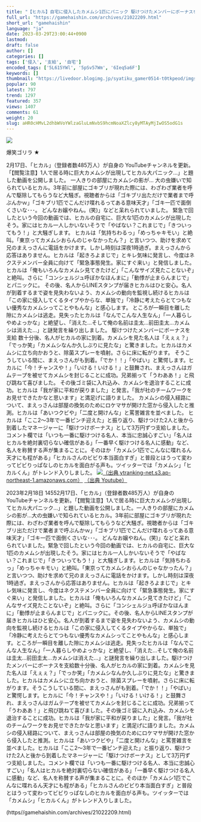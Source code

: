 ```yaml
---
title: "【ヒカル】自宅に侵入したカメムシ1匹にパニック 駆けつけたメンバーにボーナスを支給 "
full_url: "https://gamehaishin.com/archives/21022209.html"
short_url: "gamehaishin"
language: "ja"
date: 2023-03-29T23:00:44+0900
lastmod: 
draft: false
author: []
categories: []
tags: ['侵入', '支給', '自宅']
encoded_tags: ['5L615YWl', '5pSv57Wm', '6Ieq5a6F']
keywords: []
thumbnail: "https://livedoor.blogimg.jp/syatiku_gamer0514-t0tkpeod/imgs/e/1/e10529f8.jpg"
popular: 90
latest: 797
trend: 1297
featured: 357
views: 1407
comments: 61
weight: 20
slug: aHR0cHMvL2dhbWVoYWlzaGluLmNvbS9hcmNoaXZlcy8yMTAyMjIwOS5odG1s
---
```


![](https://livedoor.blogimg.jp/syatiku_gamer0514-t0tkpeod/imgs/e/1/e10529f8.jpg)

<div><p>爆笑ゴリラ ★ </p> 2月17日、「ヒカル」（登録者数485万人）が自身の YouTubeチャンネルを更新。「【閲覧注意】1人で居る時に巨大カメムシが出現してヒカル大パニック…」と題した動画を公開しました。 一人きりの部屋にカメムシの影が… 大の虫嫌いで知られているヒカル。3年前に部屋にゴキブリが現れた際には、わざわざ業者を呼んで駆除してもらうなど大騒ぎ。視聴者からは「ゴキブリ出ただけで業者まで呼ぶんかｗ」「ゴキブリ1匹でこんだけ喋れるってある意味天才」「ゴキ一匹で面倒くさいな･･･。 どんなお嬢やねん。(笑)」などと呆れられていました。 緊急で回したという今回の動画では、ヒカルの自宅に、巨大な1匹のカメムシが出現したそう。家にはヒカル一人しかいないそうで「やばない？これまじで」「きついってもう！」と大騒ぎします。 ヒカルは「気持ちわるっ」「めっちゃキモい」と絶叫。「東京ってカメムシおらんのじゃなかったん？」と言いつつ、助けを求めて兄のまえっさんに電話をかけます。しかし時刻は深夜1時過ぎ。まえっさんから応答はありません。ヒカルは「起きろよまじで」とキレ気味に発言し、今度はネクステメンバー全員に向けて「緊急事態発生。家にすぐ来い」と発信しました。 ヒカルは「俺もいろんなカメムシ見てきたけど」「こんなサイズ見たことないぞ」と絶叫。さらに「コンシェルジュ呼ぼかなほんまに」「動悸が止まらんまじで」とパニックに。 その後、名人からLINEスタンプが届きヒカルはひと安心。名人が到着するまで姿を見失わないよう、カメムシの動向を監視し続けるヒカルは「この家に侵入してくるタイプやからな、単独で」「冷静に考えたらとてつもない優秀なカメムシってことやもんな」と感心します。 ところが一瞬目を離した隙にカメムシは逃走。見失ったヒカルは「なんでこんな人生なん」「一人暮らしやめよっかな」と絶望し、「消えた…そして俺の名前は圭太…前田圭太…カメムシは消えた…」と謎発言を繰り出しました。 駆けつけたメンバーにボーナスを支給 数十分後、名人がヒカルの家に到着。カメムシを見た名人は「えぇぇ？」「でっか笑」「カメムシなんか久しぶりに見たな」と驚きました。ヒカルはカメムシに立ち向かおうと、除菌スプレーを噴射。さらに床に転がります。 そうこうしている間に、まえっさんがも到着。「でか！！」「やばい」と驚愕します。ヒカルに「今！チャンスや！」「いける！いける！」と鼓舞され、まえっさんはガムテープを被せてカメムシを封じることに成功。兄弟揃って「うわああ！」と飛び跳ねて喜びました。 その後ゴミ袋に入れ込み、カメムシを退治することに成功。ヒカルは「我が家に平和が戻りました」と発言。「我が社のチームワークをお見せできたかなと思います」と満足げに語りました。 カメムシの侵入経路について、まえっさんは部屋の換気のためにロケマサが開けた窓から侵入したと推測。ヒカルは「あいつクビや」「二度と開けんな」と罵詈雑言を並べました。 ヒカルは「ここ2～3年で一番ピンチ迎えた」と振り返り、駆けつけた2人と後から到着したマネージャーに「駆けつけボーナス」として3万円ずつ支給しました。 コメント欄では「いつも一番に駆けつける名人、本当に忠誠心すごい」「名人はヒカルを絶対裏切らない確信がある」「一番早く駆けつける名人に感動」など、名人を称賛する声が集まることに。そのほか「カメムシ1匹でこんなに喋れるん天才にも程がある」「ヒカルさんのビビり本当面白すぎ」と普段とはうって変わってビビりっぱなしのヒカルを面白がる声も。ツイッターでは「カメムシ」「ヒカルくん」がトレンド入りしました。 <a href='https//ytranking-net.s3.ap-northeast-1.amazonaws.com/news/wp-content/uploads/2023/02/kamemushi.jpg' target='_blank' class='' id='img_1_1'><img src='https//livedoor.blogimg.jp/syatiku_gamer0514-t0tkpeod/imgs/e/1/e10529f8.jpg'>（出典 ytranking-net.s3.ap-northeast-1.amazonaws.com）</a> <a target='_blank' href='https//youtu.be/DihfONBKoZQ' class='' id='mov_1_1'>（出典 Youtube）</a> <p>2023年2月18日 14552月17日、「ヒカル」（登録者数485万人）が自身の YouTubeチャンネルを更新。「【閲覧注意】1人で居る時に巨大カメムシが出現してヒカル大パニック…」と題した動画を公開しました。一人きりの部屋にカメムシの影が…大の虫嫌いで知られているヒカル。3年前に部屋にゴキブリが現れた際には、わざわざ業者を呼んで駆除してもらうなど大騒ぎ。視聴者からは「ゴキブリ出ただけで業者まで呼ぶんかｗ」「ゴキブリ1匹でこんだけ喋れるってある意味天才」「ゴキ一匹で面倒くさいな･･･。 どんなお嬢やねん。(笑)」などと呆れられていました。緊急で回したという今回の動画では、ヒカルの自宅に、巨大な1匹のカメムシが出現したそう。家にはヒカル一人しかいないそうで「やばない？これまじで」「きついってもう！」と大騒ぎします。ヒカルは「気持ちわるっ」「めっちゃキモい」と絶叫。「東京ってカメムシおらんのじゃなかったん？」と言いつつ、助けを求めて兄のまえっさんに電話をかけます。しかし時刻は深夜1時過ぎ。まえっさんから応答はありません。ヒカルは「起きろよまじで」とキレ気味に発言し、今度はネクステメンバー全員に向けて「緊急事態発生。家にすぐ来い」と発信しました。ヒカルは「俺もいろんなカメムシ見てきたけど」「こんなサイズ見たことないぞ」と絶叫。さらに「コンシェルジュ呼ぼかなほんまに」「動悸が止まらんまじで」とパニックに。その後、名人からLINEスタンプが届きヒカルはひと安心。名人が到着するまで姿を見失わないよう、カメムシの動向を監視し続けるヒカルは「この家に侵入してくるタイプやからな、単独で」「冷静に考えたらとてつもない優秀なカメムシってことやもんな」と感心します。ところが一瞬目を離した隙にカメムシは逃走。見失ったヒカルは「なんでこんな人生なん」「一人暮らしやめよっかな」と絶望し、「消えた…そして俺の名前は圭太…前田圭太…カメムシは消えた…」と謎発言を繰り出しました。駆けつけたメンバーにボーナスを支給数十分後、名人がヒカルの家に到着。カメムシを見た名人は「えぇぇ？」「でっか笑」「カメムシなんか久しぶりに見たな」と驚きました。ヒカルはカメムシに立ち向かおうと、除菌スプレーを噴射。さらに床に転がります。そうこうしている間に、まえっさんがも到着。「でか！！」「やばい」と驚愕します。ヒカルに「今！チャンスや！」「いける！いける！」と鼓舞され、まえっさんはガムテープを被せてカメムシを封じることに成功。兄弟揃って「うわああ！」と飛び跳ねて喜びました。その後ゴミ袋に入れ込み、カメムシを退治することに成功。ヒカルは「我が家に平和が戻りました」と発言。「我が社のチームワークをお見せできたかなと思います」と満足げに語りました。カメムシの侵入経路について、まえっさんは部屋の換気のためにロケマサが開けた窓から侵入したと推測。ヒカルは「あいつクビや」「二度と開けんな」と罵詈雑言を並べました。ヒカルは「ここ2～3年で一番ピンチ迎えた」と振り返り、駆けつけた2人と後から到着したマネージャーに「駆けつけボーナス」として3万円ずつ支給しました。コメント欄では「いつも一番に駆けつける名人、本当に忠誠心すごい」「名人はヒカルを絶対裏切らない確信がある」「一番早く駆けつける名人に感動」など、名人を称賛する声が集まることに。そのほか「カメムシ1匹でこんなに喋れるん天才にも程がある」「ヒカルさんのビビり本当面白すぎ」と普段とはうって変わってビビりっぱなしのヒカルを面白がる声も。ツイッターでは「カメムシ」「ヒカルくん」がトレンド入りしました。</p></div>

(https//gamehaishin.com/archives/21022209.html)
